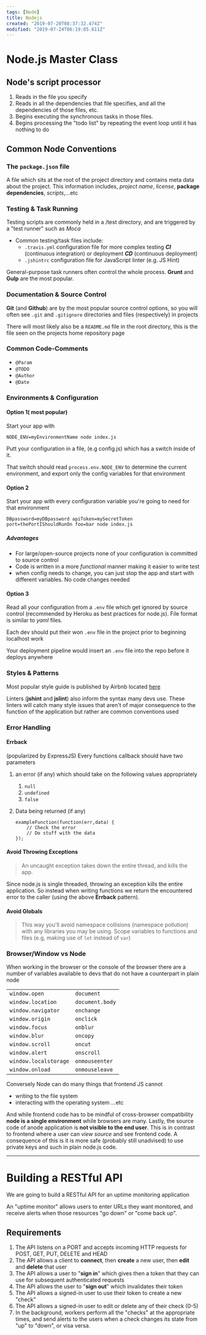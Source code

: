 ```yaml
---
tags: [Node]
title: Nodejs
created: "2019-07-20T08:37:32.474Z"
modified: "2019-07-24T06:19:05.611Z"
---
```


# **Node.js Master Class**

## Node's script processor

1. Reads in the file you specify
2. Reads in all the dependencies that file specifies, and all the dependencies of those files, etc.
3. Begins executing the synchronous tasks in those files.
4. Begins processing the "todo list" by repeating the event loop until it has nothing to do

## Common Node Conventions

### The `package.json` file

A file which sits at the root of the project directory and contains meta data about the project. This information includes, _project name_, _license_, **package dependencies**, _scripts_,...etc

### Testing & Task Running

Testing scripts are commonly held in a /test directory, and are triggered by a "test runner" such as _Moca_

- Common testing/task files include:
  - `.travis.yml` configuration file for more complex testing **_CI_** (continuous integration) or deployment **_CD_** (continuous deployment)
  - `.jshintrc` configuration file for JavaScript linter (e.g. JS Hint)

General-purpose task runners often control the whole process. **Grunt** and **Gulp** are the most popular.

### Documentation & Source Control

**Git** (and **Github**) are by the most popular source control options, so you will often see `.git` and `.gitignore` directories and files (respectively) in projects

There will most likely also be a `README.md` file in the root directory, this is the file seen on the projects home repository page

### Common Code-Comments

- `@Param`
- `@TODO`
- `@Author`
- `@Date`

### Environments & Configuration

#### Option 1( most popular)

Start your app with

`NODE_ENV=myEnvironmentName node index.js`

Putt your configuration in a file, (e.g config.js) which has a switch inside of it.

That switch should read `process.env.NODE_ENV` to determine the current environment, and export only the config variables for that environment

#### Option 2

Start your app with every configuration variable you're going to need for that environment

`DBpassword=myDBpassword apiToken=mySecretToken port=thePortIShouldRunOn foo=bar node index.js`

##### Advantages

- For large/open-source projects none of your configuration is committed to source control
- Code is written in a more _functional_ manner making it easier to write test
- when config needs to change, you can just stop the app and start with different variables. No code changes needed

#### Option 3

Read all your configuration from a `.env` file which get ignored by source control (recommended by Heroku as best practices for node.js). File format is similar to _yaml_ files.

Each dev should put their won `.env` file in the project prior to beginning localhost work

Your deployment pipeline would insert an `.env` file into the repo before it deploys anywhere

### Styles & Patterns

Most popular style guide is published by Airbnb located [here](https://github.com/airbnb/javascript)

Linters (**jshint** and **jslint**) also inform the syntax many devs use. These linters will catch many style issues that aren't of major consequence to the function of the application but rather are common conventions used

### Error Handling

#### Errback

(popularized by ExpressJS) Every functions callback should have two parameters

1. an error (if any) which should take on the following values appropriately

   1. `null`
   2. `undefined`
   3. `false`

2. Data being returned (if any)

   ```{{javascript}}
   exampleFunction(function(err,data) {
       // Check the error
       // Do stuff with the data
   });
   ```

#### Avoid Throwing Exceptions

> An uncaught exception takes down the entire thread, and kills the app.

Since node.js is single threaded, throwing an exception kills the entire application. So instead when writing functions we return the encountered error to the caller (using the above **Errback** pattern).

#### Avoid Globals

> This way you'll avoid namespace collisions (namespace pollution) with any libraries you may be using. Scope variables to functions and files (e.g, making use of `let` instead of `var`)

### Browser/Window vs Node

When working in the browser or the console of the browser there are a number of variables available to devs that do not have a counterpart in plain node

|                       |                 |
| --------------------- | --------------- |
| `window.open`         | `document`      |
| `window.location`     | `document.body` |
| `window.navigator`    | `onchange`      |
| `window.origin`       | `onclick`       |
| `window.focus`        | `onblur`        |
| `window.blur`         | `oncopy`        |
| `window.scroll`       | `oncut`         |
| `window.alert`        | `onscroll`      |
| `window.localstorage` | `onmouseenter`  |
| `window.onload`       | `onmouseleave`  |

Conversely Node can do many things that frontend JS cannot

- writing to the file system
- interacting with the operating system ...etc

And while frontend code has to be mindful of cross-browser compatibility **node is a single environment** while browsers are many. Lastly, the source code of anode application is **not visible to the end user**. This is in contrast to frontend where a user can _view source_ and see frontend code. A consequence of this is it is more safe (probably still unadvised) to use private keys and such in plain node.js code.

---

# Building a RESTful API

We are going to build a RESTful API for an uptime monitoring application

An "uptime monitor" allows users to enter URLs they want monitored, and receive alerts when those resources "go down" or "come back up".

## Requirements

1. The API listens on a PORT and accepts incoming HTTP requests for POST, GET, PUT, DELETE and HEAD
2. The API allows a client to **connect**, then **create** a new user, then **edit** and **delete** that user
3. The API allows a user to "**sign in**" which gives then a token that they can use for subsequent authenticated requests
4. The API allows the user to "**sign out**" which invalidates their token
5. The API allows a signed-in user to use their token to create a new "check"
6. The API allows a signed-in user to edit or delete any of their check (0-5)
7. In the background, workers perform all the "checks" at the appropriate times, and send alerts to the users when a check changes its state from "up" to "down", or visa versa.

